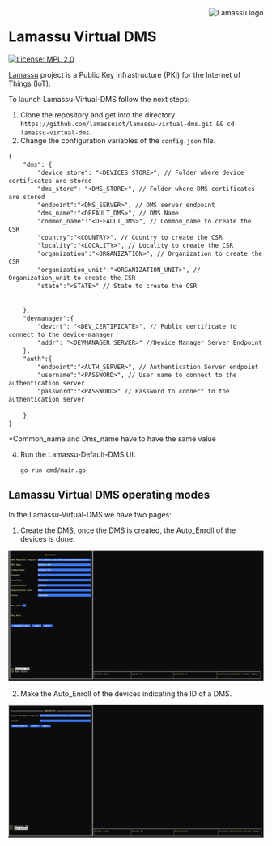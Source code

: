 <a href="https://www.lamassu.io/">
    <img src="logo.png" alt="Lamassu logo" title="Lamassu" align="right" height="80" />
</a>

Lamassu Virtual DMS
=======
[![License: MPL 2.0](https://img.shields.io/badge/License-MPL%202.0-blue.svg)](http://www.mozilla.org/MPL/2.0/index.txt)

[Lamassu](https://www.lamassu.io) project is a Public Key Infrastructure (PKI) for the Internet of Things (IoT).

To launch Lamassu-Virtual-DMS follow the next steps:

1. Clone the repository and get into the directory: `https://github.com/lamassuiot/lamassu-virtual-dms.git && cd lamassu-virtual-dms`.
2. Change the configuration variables of the `config.json` file.

```
{
    "dms": {
        "device_store": "<DEVICES_STORE>", // Folder where device certificates are stored
        "dms_store": "<DMS_STORE>", // Folder where DMS certificates are stored
        "endpoint":"<DMS_SERVER>", // DMS server endpoint
        "dms_name":"<DEFAULT_DMS>", // DMS Name
        "common_name":"<DEFAULT_DMS>", // Common_name to create the CSR
        "country":"<COUNTRY>", // Country to create the CSR
        "locality":"<LOCALITY>", // Locality to create the CSR
        "organization":"<ORGANIZATION>", // Organization to create the CSR
        "organization_unit":"<ORGANIZATION_UNIT>", // Organization_unit to create the CSR
        "state":"<STATE>" // State to create the CSR


    },
    "devmanager":{
        "devcrt": "<DEV_CERTIFICATE>", // Public certificate to connect to the device-manager
        "addr": "<DEVMANAGER_SERVER>" //Device Manager Server Endpoint
    },
    "auth":{
        "endpoint":"<AUTH_SERVER>", // Authentication Server endpoint
        "username":"<PASSWORD>", // User name to connect to the authentication server
        "password":"<PASSWORD>" // Password to connect to the authentication server

    }
}

```
*Common_name and Dms_name have to have the same value

4. Run the Lamassu-Default-DMS UI:
    ```
    go run cmd/main.go
    ```
## Lamassu Virtual DMS operating modes
 
In the Lamassu-Virtual-DMS we have two pages:

1. Create the DMS, once the DMS is created, the Auto_Enroll of the devices is done.

<img src="CreateDMS.png" alt="Create DMS UI" title="Create DMS" />

2. Make the Auto_Enroll of the devices indicating the ID of a DMS.

<img src="AutoEnroll.png" alt="Auto Enroll Devices UI" title="Auto Enroll" />